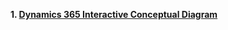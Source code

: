 **1. [Dynamics 365 Interactive Conceptual Diagram](https://viewer.diagrams.net/?highlight=0000ff&edit=_blank&layers=1&nav=1&title=Dynamics%20365%20Sales%20Conceptual#Uhttps%3A%2F%2Fdrive.google.com%2Fuc%3Fid%3D13I9cBRIDNzpk-smMG2s5RjacbJA07qAw%26export%3Ddownload#%7B%22pageId%22%3A%2255eE27mIOmAHDcwvDVop%22%7D)**
